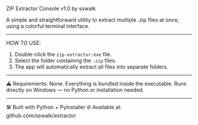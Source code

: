 ZIP Extractor Console v1.0
by sswalk

A simple and straightforward utility to extract multiple .zip files at once, using a colorful terminal interface.

-----------------------------------------

 HOW TO USE:
1. Double-click the `zip-extractor.exe` file.
2. Select the folder containing the `.zip` files.
3. The app will automatically extract all files into separate folders.

-----------------------------------------

⚠️ Requirements:
None. Everything is bundled inside the executable.
Runs directly on Windows — no Python or installation needed.

-----------------------------------------

🛠️ Built with Python + PyInstaller
🌐 Available at: github.com/sswalk/extractor
